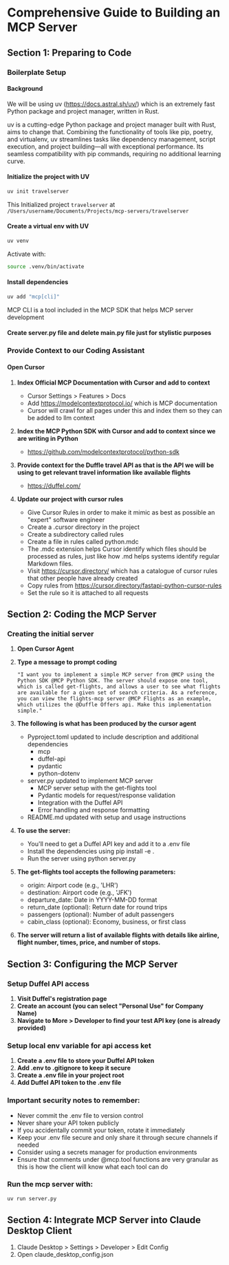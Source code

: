 # Comprehensive Guide to Building an MCP Server

## Section 1: Preparing to Code

### Boilerplate Setup
#### Background
We will be using uv (https://docs.astral.sh/uv/) which is an extremely fast Python package and project manager, written in Rust.

uv is a cutting-edge Python package and project manager built with Rust, aims to change that. Combining the functionality of tools like pip, poetry, and virtualenv, uv streamlines tasks like dependency management, script execution, and project building—all with exceptional performance. Its seamless compatibility with pip commands, requiring no additional learning curve.

#### Initialize the project with UV
```bash
uv init travelserver
```
This Initialized project `travelserver` at `/Users/username/Documents/Projects/mcp-servers/travelserver`

#### Create a virtual env with UV
```bash
uv venv
```
Activate with: 
```bash
source .venv/bin/activate
```

#### Install dependencies
```bash
uv add "mcp[cli]"
```
MCP CLI is a tool included in the MCP SDK that helps MCP server development

#### Create server.py file and delete main.py file just for stylistic purposes

### Provide Context to our Coding Assistant

#### Open Cursor
1. **Index Official MCP Documentation with Cursor and add to context**
   - Cursor Settings > Features > Docs
   - Add https://modelcontextprotocol.io/ which is MCP documentation
   - Cursor will crawl for all pages under this and index them so they can be added to llm context

2. **Index the MCP Python SDK with Cursor and add to context since we are writing in Python**
   - https://github.com/modelcontextprotocol/python-sdk 

3. **Provide context for the Duffle travel API as that is the API we will be using to get relevant travel information like available flights**
   - https://duffel.com/ 

4. **Update our project with cursor rules**
   - Give Cursor Rules in order to make it mimic as best as possible an "expert" software engineer
   - Create a .cursor directory in the project
   - Create a subdirectory called rules
   - Create a file in rules called python.mdc
   - The .mdc extension helps Cursor identify which files should be processed as rules, just like how .md helps systems identify regular Markdown files.
   - Visit https://cursor.directory/ which has a catalogue of cursor rules that other people have already created
   - Copy rules from https://cursor.directory/fastapi-python-cursor-rules 
   - Set the rule so it is attached to all requests

## Section 2: Coding the MCP Server
### Creating the initial server
1. **Open Cursor Agent**

2. **Type a message to prompt coding**
   ```
   "I want you to implement a simple MCP server from @MCP using the Python SDK @MCP Python SDK. The server should expose one tool, which is called get-flights, and allows a user to see what flights are available for a given set of search criteria. As a reference, you can view the flights-mcp server @MCP Flights as an example, which utilizes the @Duffle Offers api. Make this implementation simple."
   ```

3. **The following is what has been produced by the cursor agent**
   - Pyproject.toml updated to include description and additional dependencies
     - mcp
     - duffel-api
     - pydantic
     - python-dotenv
   - server.py updated to implement MCP server
     - MCP server setup with the get-flights tool
     - Pydantic models for request/response validation
     - Integration with the Duffel API
     - Error handling and response formatting
   - README.md updated with setup and usage instructions

4. **To use the server:**
   - You'll need to get a Duffel API key and add it to a .env file
   - Install the dependencies using pip install -e .
   - Run the server using python server.py

5. **The get-flights tool accepts the following parameters:**
   - origin: Airport code (e.g., 'LHR')
   - destination: Airport code (e.g., 'JFK')
   - departure_date: Date in YYYY-MM-DD format
   - return_date (optional): Return date for round trips
   - passengers (optional): Number of adult passengers
   - cabin_class (optional): Economy, business, or first class

6. **The server will return a list of available flights with details like airline, flight number, times, price, and number of stops.**

## Section 3: Configuring the MCP Server
### Setup Duffel API access
1. **Visit Duffel's registration page**
2. **Create an account (you can select "Personal Use" for Company Name)**
3. **Navigate to More > Developer to find your test API key (one is already provided)**

### Setup local env variable for api access ket
1. **Create a .env file to store your Duffel API token**
2. **Add .env to .gitignore to keep it secure**
3. **Create a .env file in your project root**
4. **Add Duffel API token to the .env file**

### Important security notes to remember:
- Never commit the .env file to version control
- Never share your API token publicly
- If you accidentally commit your token, rotate it immediately
- Keep your .env file secure and only share it through secure channels if needed
- Consider using a secrets manager for production environments
- Ensure that comments under @mcp.tool functions are very granular as this is how the client will know what each tool can do

### Run the mcp server with:
```bash
uv run server.py
```

## Section 4: Integrate MCP Server into Claude Desktop Client
1. Claude Desktop > Settings > Developer > Edit Config
2. Open claude_desktop_config.json
